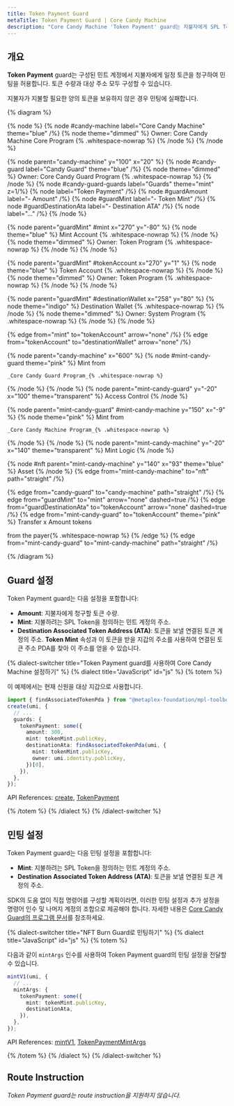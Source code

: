 ```yaml
---
title: Token Payment Guard
metaTitle: Token Payment Guard | Core Candy Machine
description: "Core Candy Machine 'Token Payment' guard는 지불자에게 SPL Token의 설정된 값을 청구하여 민팅을 허용합니다."
---
```


## 개요

**Token Payment** guard는 구성된 민트 계정에서 지불자에게 일정 토큰을 청구하여 민팅을 허용합니다. 토큰 수량과 대상 주소 모두 구성할 수 있습니다.

지불자가 지불할 필요한 양의 토큰을 보유하지 않은 경우 민팅에 실패합니다.

{% diagram  %}

{% node %}
{% node #candy-machine label="Core Candy Machine" theme="blue" /%}
{% node theme="dimmed" %}
Owner: Core Candy Machine Core Program {% .whitespace-nowrap %}
{% /node %}
{% /node %}

{% node parent="candy-machine" y="100" x="20" %}
{% node #candy-guard label="Candy Guard" theme="blue" /%}
{% node theme="dimmed" %}
Owner: Core Candy Guard Program {% .whitespace-nowrap %}
{% /node %}
{% node #candy-guard-guards label="Guards" theme="mint" z=1/%}
{% node label="Token Payment" /%}
{% node #guardAmount label="- Amount" /%}
{% node #guardMint label="- Token Mint" /%}
{% node #guardDestinationAta label="- Destination ATA" /%}
{% node label="..." /%}
{% /node %}

{% node parent="guardMint" #mint x="270" y="-80" %}
{% node  theme="blue" %}
Mint Account {% .whitespace-nowrap %}
{% /node %}
{% node theme="dimmed" %}
Owner: Token Program {% .whitespace-nowrap %}
{% /node %}
{% /node %}

{% node parent="guardMint" #tokenAccount x="270" y="1" %}
{% node  theme="blue" %}
Token Account {% .whitespace-nowrap %}
{% /node %}
{% node theme="dimmed" %}
Owner: Token Program {% .whitespace-nowrap %}
{% /node %}
{% /node %}

{% node parent="guardMint" #destinationWallet x="258" y="80" %}
{% node  theme="indigo" %}
Destination Wallet {% .whitespace-nowrap %}
{% /node %}
{% node theme="dimmed" %}
Owner: System Program {% .whitespace-nowrap %}
{% /node %}
{% /node %}

{% edge from="mint" to="tokenAccount" arrow="none" /%}
{% edge from="tokenAccount" to="destinationWallet" arrow="none" /%}

{% node parent="candy-machine" x="600" %}
  {% node #mint-candy-guard theme="pink" %}
    Mint from

    _Core Candy Guard Program_{% .whitespace-nowrap %}
  {% /node %}
{% /node %}
{% node parent="mint-candy-guard" y="-20" x="100" theme="transparent" %}
  Access Control
{% /node %}

{% node parent="mint-candy-guard" #mint-candy-machine y="150" x="-9" %}
  {% node theme="pink" %}
    Mint from

    _Core Candy Machine Program_{% .whitespace-nowrap %}
  {% /node %}
{% /node %}
{% node parent="mint-candy-machine" y="-20" x="140" theme="transparent" %}
  Mint Logic
{% /node %}

{% node #nft parent="mint-candy-machine" y="140" x="93" theme="blue" %}
  Asset
{% /node %}
{% edge from="mint-candy-machine" to="nft" path="straight" /%}

{% edge from="candy-guard" to="candy-machine" path="straight" /%}
{% edge from="guardMint" to="mint" arrow="none" dashed=true /%}
{% edge from="guardDestinationAta" to="tokenAccount" arrow="none" dashed=true /%}
{% edge from="mint-candy-guard" to="tokenAccount" theme="pink" %}
Transfer x Amount tokens

from the payer{% .whitespace-nowrap %}
{% /edge %}
{% edge from="mint-candy-guard" to="mint-candy-machine" path="straight" /%}

{% /diagram %}

## Guard 설정

Token Payment guard는 다음 설정을 포함합니다:

- **Amount**: 지불자에게 청구할 토큰 수량.
- **Mint**: 지불하려는 SPL Token을 정의하는 민트 계정의 주소.
- **Destination Associated Token Address (ATA)**: 토큰을 보낼 연결된 토큰 계정의 주소. **Token Mint** 속성과 이 토큰을 받을 지갑의 주소를 사용하여 연결된 토큰 주소 PDA를 찾아 이 주소를 얻을 수 있습니다.

{% dialect-switcher title="Token Payment guard를 사용하여 Core Candy Machine 설정하기" %}
{% dialect title="JavaScript" id="js" %}
{% totem %}

이 예제에서는 현재 신원을 대상 지갑으로 사용합니다.

```ts
import { findAssociatedTokenPda } from "@metaplex-foundation/mpl-toolbox";
create(umi, {
  // ...
  guards: {
    tokenPayment: some({
      amount: 300,
      mint: tokenMint.publicKey,
      destinationAta: findAssociatedTokenPda(umi, {
        mint: tokenMint.publicKey,
        owner: umi.identity.publicKey,
      })[0],
    }),
  },
});
```

API References: [create](https://mpl-core-candy-machine.typedoc.metaplex.com/functions/create.html), [TokenPayment](https://mpl-core-candy-machine.typedoc.metaplex.com/types/TokenPaymentArgs.html)

{% /totem %}
{% /dialect %}
{% /dialect-switcher %}

## 민팅 설정

Token Payment guard는 다음 민팅 설정을 포함합니다:

- **Mint**: 지불하려는 SPL Token을 정의하는 민트 계정의 주소.
- **Destination Associated Token Address (ATA)**: 토큰을 보낼 연결된 토큰 계정의 주소.

SDK의 도움 없이 직접 명령어를 구성할 계획이라면, 이러한 민팅 설정과 추가 설정을 명령어 인수 및 나머지 계정의 조합으로 제공해야 합니다. 자세한 내용은 [Core Candy Guard의 프로그램 문서](https://github.com/metaplex-foundation/mpl-core-candy-machine/tree/main/programs/candy-guard#tokenpayment)를 참조하세요.

{% dialect-switcher title="NFT Burn Guard로 민팅하기" %}
{% dialect title="JavaScript" id="js" %}
{% totem %}

다음과 같이 `mintArgs` 인수를 사용하여 Token Payment guard의 민팅 설정을 전달할 수 있습니다.

```ts
mintV1(umi, {
  // ...
  mintArgs: {
    tokenPayment: some({
      mint: tokenMint.publicKey,
      destinationAta,
    }),
  },
});
```

API References: [mintV1](https://mpl-core-candy-machine.typedoc.metaplex.com/functions/mintV1.html), [TokenPaymentMintArgs](https://mpl-core-candy-machine.typedoc.metaplex.com/types/TokenPaymentMintArgs.html)

{% /totem %}
{% /dialect %}
{% /dialect-switcher %}

## Route Instruction

_Token Payment guard는 route instruction을 지원하지 않습니다._